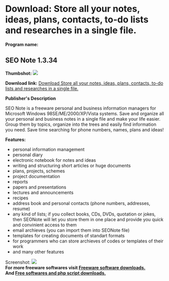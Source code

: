 # Download: Store all your notes, ideas, plans, contacts, to-do lists and researches in a single file.

**Program name:**

## SEO Note 1.3.34

  
**Thumbshot:** ![](http://www.freewarefiles.com/screenshot/seonote_md.gif)   
  
**Download link:** [Download Store all your notes, ideas, plans, contacts, to-do lists and researches in a single file.](http://freesoftwares.boysofts.com/SEO-Note_program_27173.html)  
  


**Publisher's Description**  
  


SEO Note is a freeware personal and business information managers for Microsoft Windows 98SE/ME/2000/XP/Vista systems. Save and organize all your personal and business notes in a single file and make your life easier. Group them by topics, organize into the trees and easily find information you need. Save time searching for phone numbers, names, plans and ideas! 

**Features:**

  * personal information management 
  * personal diary 
  * electronic notebook for notes and ideas 
  * writing and structuring short articles or huge documents 
  * plans, projects, schemes 
  * project documentation 
  * reports 
  * papers and presentations 
  * lectures and announcements 
  * recipes 
  * address book and personal contacts (phone numbers, addresses, resume) 
  * any kind of lists; if you collect books, CDs, DVDs, quotation or jokes, then SEONote will let you store them in one place and provide you quick and convinient access to them 
  * email archieves (you can import them into SEONote file) 
  * templates for creating documents of standart formats 
  * for programmers who can store archieves of codes or templates of their work 
  * and many other features 

  
  
Screenshot: ![](http://www.freewarefiles.com/screenshot/seonote.gif)   
**For more freeware softwares visit [Freeware software downloads.](http://freesoftwares.boysofts.com/)**   
**And [Free softwares and php script downloads.](http://www.boysofts.com/)**
